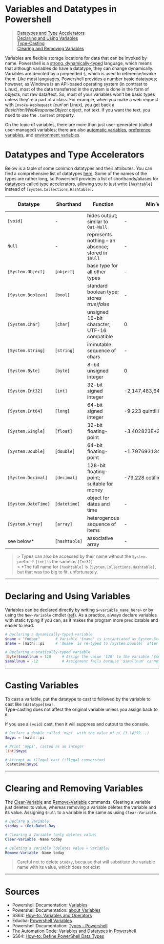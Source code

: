 # Variables and Datatypes in Powershell
> [Datatypes and Type Accelerators](https://github.com/EthanC2/Notes-and-Writeups/blob/main/Powershell/Variables%20and%20Datatypes.md#datatypes-and-type-accelerators) <br />
> [Declaring and Using Variables](https://github.com/EthanC2/Notes-and-Writeups/blob/main/Powershell/Variables%20and%20Datatypes.md#declaring-and-using-variables) <br />
> [Type-Casting](https://github.com/EthanC2/Notes-and-Writeups/blob/main/Powershell/Variables%20and%20Datatypes.md#casting-variables) <br />
> [Clearing and Removing Variables](https://github.com/EthanC2/Notes-and-Writeups/blob/main/Powershell/Variables%20and%20Datatypes.md#clearing-and-removing-variables) <br />

Variables are flexible storage locations for data that can be invoked by name. Powershell is a [strong, dynamically-typed](https://www.smashingmagazine.com/2013/04/introduction-to-programming-type-systems/) language, which means that although variables do have a datatype, they can change dynamically. Variables are denoted by a prepended `$`, which
is used to reference/invoke them. Like most languages, Powershell provides a number basic datatypes; however, as Windows is an API-based operating system (in contrast to Linux),
most of the data transferred in the system is done in the form of objects, not raw data/text. So, most of your variables won't be basic types unless they're a part of a class.
For example, when you make a web request with `Invoke-WebRequest` (_curl_ on Linux), you get back a _BasicHtmlWebResponseObject_ object, not text. If you want the text, you 
need to use the `.Content` property.

On the topic of variables, there are more than just user-generated (called user-managed) variables; there are also [automatic variables](https://docs.microsoft.com/en-us/powershell/module/microsoft.powershell.core/about/about_automatic_variables?view=powershell-7.2), [preference variables](https://docs.microsoft.com/en-us/powershell/module/microsoft.powershell.core/about/about_preference_variables?view=powershell-7.2), and [environment variables](https://docs.microsoft.com/en-us/powershell/module/microsoft.powershell.core/about/about_environment_variables?view=powershell-7.2).

# Datatypes and Type Accelerators
Below is a table of some common datatypes and their attributes. You can find a comprehensive list of datatypes [here](https://docs.microsoft.com/en-us/powershell/scripting/lang-spec/chapter-04?view=powershell-7.2). Some of the names of the types are rather long, so Powershell provides a list of shorthands/aliases for datatypes called 
[type accelerators](https://docs.microsoft.com/en-us/powershell/module/microsoft.powershell.core/about/about_type_accelerators?view=powershell-7.2), allowing 
you to just write `[hashtable]` instead of `[System.Collections.Hashtable]`.

| Datatype | Shorthand | Function | Min Value | Max Value | Default Value | 
| -------- | --------- | -------- | --------- | --------- | ------------- |
| `[void]` | - | hides output; similar to `Out-Null` | - | - | - |
| `Null` | - | represents nothing – an absence; stored in `$null` | - | - | - |
| `[System.Object]` | `[object]` | base type for all other types | - | - | - |
| `[System.Boolean]` | `[bool]` | standard boolean type; stores _true_/_false_ | - | - | false |
| `[System.Char]` | `[char]` | unsigned 16-bit character; UTF-16 compatible | 0 | 65,535 | null |
| `[System.String]`| `[string]` | immutable sequence of chars | - | - | null |
| `[System.Byte]`| `[byte]` | 8-bit unsigned integer | 0 | 255 | 0 |
| `[System.Int32]` | `[int]` | 32-bit signed integer | -2,147,483,648 | 2,147,483,647 | 0 |
| `[System.Int64]` | `[long]` | 64-bit signed integer | -9.223 quintillion | 9.223 quintillion | 0 |
| `[System.Single]`| `[float]` | 32-bit floating-point | -3.402823E+38 | 3.402823E+38 | 0 |
| `[System.Double]`| `[double]` | 64-bit floating-point | -1.79769313486232E+308 | 1.79769313486232E+308 | 0 |
| `[System.Decimal]`| `[decimal]` | 128-bit floating-point; suitable for money | -79.228 octillion | 79.228 octillion | 0 |
| `[System.DateTime]`| `[datetime]` | object for dates and time | - | - | - |
| `[System.Array]`| `[array]` | heterogenous sequence of items | - | - | - |
| see below\* | `[hashtable]` | associative array | - | - | - |
> \> Types can also be accessed by their name without the `System.` prefix -> `[int]` is the same as `[Int32]` <br />
> \> \*The full name for `[hashtable]` is `[System.Collections.Hashtable]`, but that was too big to fit, unfortunately.

---

# Declaring and Using Variables
Variables can be declared directly by writing `$<variable_name_here>` or by using the `New-Variable` cmdlet ([ref](https://docs.microsoft.com/en-us/powershell/module/microsoft.powershell.utility/new-variable?view=powershell-7.2)). As a practice, always declare variables with static typing
if you can, as it makes the program more predicatable and easier to read.

```Powershell
# Declaring a dynamically-typed variable
$name = "foobar"       # Variable '$name' is instantiated as System.String
$name = [math]::pi     # '$name' is re-typed to [System.Double]` after being assigned '[math]::pi'

# Declaring a statically-typed variable
[byte]$smallnum = 120     # Assign the value '120' to the variable '$smallnum'
$smallnum = -12           # Assignment fails because '$smallnum' cannot be re-typed to [Int32]
```

---

# Casting Variables
To cast a variable, put the datatype to cast to followed by the variable to cast like `[datatype]$var`. <br />
Type-casting does not affect the original variable unless you assign back to it.

If you use a `[void]` cast, then it will suppress and output to the console.

```Powershell
# Declare a double called 'mypi' with the value of pi (3.14159...)
$mypi = [math]::pi

# Print 'mypi', casted as an integer
[int]$mypi

# Attempt an illegal cast (illegal conversion)
[datetime]$mypi
```

---

# Clearing and Removing Variables
The [Clear-Variable](https://docs.microsoft.com/en-us/powershell/module/microsoft.powershell.utility/clear-variable?view=powershell-7.2) and [Remove-Variable](https://docs.microsoft.com/en-us/powershell/module/microsoft.powershell.utility/remove-variable?view=powershell-7.2) commands. Clearing a variable just deletes its
value, whereas removing a variable deletes the variable and its value. Assigning `$null` to a variable is the same as using `Clear-Variable`.

```Powershell
# Declare a variable
$today = (Get-Date).Day  

# Clearing a Variable (only deletes value)
Clear-Variable -Name today 

# Deleting a Variable (deletes value + variable)
Remove-Variable -Name today
```
> Careful not to delete `$today`, because that will substitute the variable name with its value, which does not exist

---
 
# Sources
- Powershell Documentation: [Variables](https://docs.microsoft.com/en-us/powershell/scripting/lang-spec/chapter-05?view=powershell-7.2)
- Powershell Documentation: [about\_Variables](https://docs.microsoft.com/en-us/powershell/module/microsoft.powershell.core/about/about_variables?view=powershell-7.2)
- SS64: [How-to: Variables and Operators](https://ss64.com/ps/syntax-variables.html)
- Educba: [Powershell Variables](https://www.educba.com/powershell-variables/)
- Powershell Documentation: [Types - Powershell](https://docs.microsoft.com/en-us/powershell/scripting/lang-spec/chapter-04?view=powershell-7.2#41-special-types)
- The Automation Code: [Variables and Datatypes in Powershell](https://theautomationcode.com/variables-and-datatypes-in-powershell/)
- SS64: [How-to: Define PowerShell Data Types](https://ss64.com/ps/syntax-datatypes.html)
